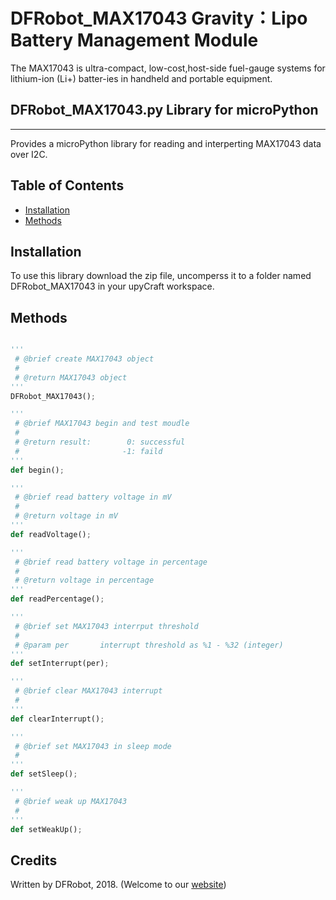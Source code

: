 # DFRobot_MAX17043 Gravity：Lipo Battery Management Module

The MAX17043 is ultra-compact, low-cost,host-side fuel-gauge systems 
for lithium-ion (Li+) batter-ies in handheld and portable equipment.

## DFRobot_MAX17043.py Library for microPython
---------------------------------------------------------
Provides a microPython library for reading and interperting MAX17043 data over I2C.

## Table of Contents

* [Installation](#installation)
* [Methods](#methods)

## Installation

To use this library download the zip file, uncomperss it to a folder named DFRobot_MAX17043 in your upyCraft workspace.

## Methods

```python

'''
 # @brief create MAX17043 object
 #
 # @return MAX17043 object
'''
DFRobot_MAX17043();

'''
 # @brief MAX17043 begin and test moudle
 #
 # @return result:        0: successful
 #                       -1: faild
'''
def begin();

'''
 # @brief read battery voltage in mV
 #
 # @return voltage in mV
'''
def readVoltage();

'''
 # @brief read battery voltage in percentage
 #
 # @return voltage in percentage
'''
def readPercentage();

'''
 # @brief set MAX17043 interrput threshold
 #
 # @param per       interrupt threshold as %1 - %32 (integer)
'''
def setInterrupt(per);

'''
 # @brief clear MAX17043 interrupt
 # 
'''
def clearInterrupt();

'''
 # @brief set MAX17043 in sleep mode
 # 
'''
def setSleep();

'''
 # @brief weak up MAX17043
 # 
'''
def setWeakUp();

```

## Credits

Written by DFRobot, 2018. (Welcome to our [website](https://www.dfrobot.com/))
